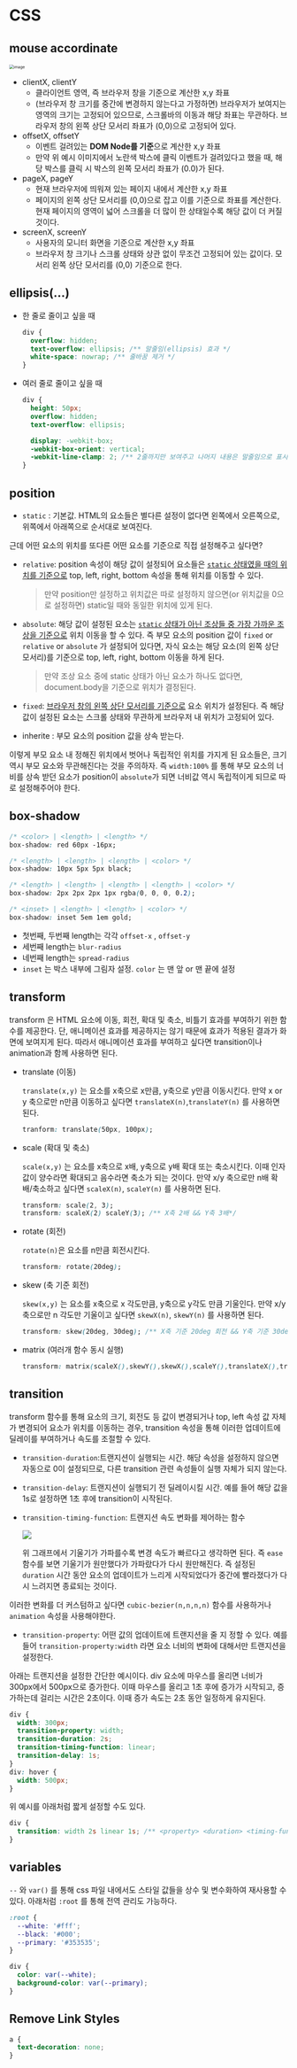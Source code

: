 # CSS

## mouse accordinate

<img src="https://user-images.githubusercontent.com/67703882/213360144-c715de77-aa62-4925-8dda-bba038c0cbb9.png" alt="image" style="zoom: 50%;" />

- clientX, clientY
  - 클라이언트 영역, 즉 브라우저 창을 기준으로 계산한 x,y 좌표
  - (브라우저 창 크기를 중간에 변경하지 않는다고 가정하면) 브라우저가 보여지는 영역의 크기는 고정되어 있으므로, 스크롤바의 이동과 해당 좌표는 무관하다. 브라우저 창의 왼쪽 상단 모서리 좌표가 (0,0)으로 고정되어 있다.
- offsetX, offsetY
  - 이벤트 걸려있는 **DOM Node를 기준**으로 계산한 x,y 좌표
  - 만약 위 예시 이미지에서 노란색 박스에 클릭 이벤트가 걸려있다고 했을 때, 해당 박스를 클릭 시 박스의 왼쪽 모서리 좌표가 (0.0)가 된다.
- pageX, pageY
  - 현재 브라우저에 띄워져 있는 페이지 내에서 계산한 x,y 좌표
  - 페이지의 왼쪽 상단 모서리를 (0,0)으로 잡고 이를 기준으로 좌표를 계산한다. 현재 페이지의 영역이 넓어 스크롤을 더 많이 한 상태일수록 해당 값이 더 커질 것이다.
- screenX, screenY
  - 사용자의 모니터 화면을 기준으로 계산한 x,y 좌표
  - 브라우저 창 크기나 스크롤 상태와 상관 없이 무조건 고정되어 있는 값이다. 모서리 왼쪽 상단 모서리를 (0,0) 기준으로 한다.

## ellipsis(...)

- 한 줄로 줄이고 싶을 때

  ```css
  div {
    overflow: hidden;
    text-overflow: ellipsis; /** 말줄임(ellipsis) 효과 */
    white-space: nowrap; /** 줄바꿈 제거 */
  }
  ```

- 여러 줄로 줄이고 싶을 때

  ```css
  div {
    height: 50px;
    overflow: hidden;
    text-overflow: ellipsis;

    display: -webkit-box;
    -webkit-box-orient: vertical;
    -webkit-line-clamp: 2; /** 2줄까지만 보여주고 나머지 내용은 말줄임으로 표시 */
  }
  ```

## position

- `static` : 기본값. HTML의 요소들은 별다른 설정이 없다면 왼쪽에서 오른쪽으로, 위쪽에서 아래쪽으로 순서대로 보여진다.

근데 어떤 요소의 위치를 또다른 어떤 요소를 기준으로 직접 설정해주고 싶다면?

- `relative`: position 속성이 해당 값이 설정되어 요소들은 <u>`static` 상태였을 때의 위치를 기준으로</u> top, left, right, bottom 속성을 통해 위치를 이동할 수 있다.

  > 만약 position만 설정하고 위치값은 따로 설정하지 않으면(or 위치값을 0으로 설정하면) static일 때와 동일한 위치에 있게 된다.

- `absolute`: 해당 값이 설정된 요소는 <u>`static` 상태가 아닌 조상들 중 가장 가까운 조상을 기준으로</u> 위치 이동을 할 수 있다. 즉 부모 요소의 position 값이 `fixed` or `relative` or `absolute` 가 설정되어 있다면, 자식 요소는 해당 요소(의 왼쪽 상단 모서리)를 기준으로 top, left, right, bottom 이동을 하게 된다.

  > 만약 조상 요소 중에 static 상태가 아닌 요소가 하나도 없다면, document.body을 기준으로 위치가 결정된다.

- `fixed`: <u>브라우저 창의 왼쪽 상단 모서리를 기준으로</u> 요소 위치가 설정된다. 즉 해당 값이 설정된 요소는 스크롤 상태와 무관하게 브라우저 내 위치가 고정되어 있다.

- inherite : 부모 요소의 position 값을 상속 받는다.

이렇게 부모 요소 내 정해진 위치에서 벗어나 독립적인 위치를 가지게 된 요소들은, 크기 역시 부모 요소와 무관해진다는 것을 주의하자. 즉 `width:100%` 를 통해 부모 요소의 너비를 상속 받던 요소가 position이 `absolute`가 되면 너비값 역시 독립적이게 되므로 따로 설정해주어야 한다.

## box-shadow

```css
/* <color> | <length> | <length> */
box-shadow: red 60px -16px;

/* <length> | <length> | <length> | <color> */
box-shadow: 10px 5px 5px black;

/* <length> | <length> | <length> | <length> | <color> */
box-shadow: 2px 2px 2px 1px rgba(0, 0, 0, 0.2);

/* <inset> | <length> | <length> | <color> */
box-shadow: inset 5em 1em gold;
```

- 첫번째, 두번째 length는 각각 `offset-x` , `offset-y`
- 세번째 length는 `blur-radius`
- 네번째 length는 `spread-radius`
- `inset` 는 박스 내부에 그림자 설정. `color` 는 맨 앞 or 맨 끝에 설정

## transform

transform 은 HTML 요소에 이동, 회전, 확대 및 축소, 비틀기 효과를 부여하기 위한 함수를 제공한다. 단, 애니메이션 효과를 제공하지는 않기 때문에 효과가 적용된 결과가 화면에 보여지게 된다. 따라서 애니메이션 효과를 부여하고 싶다면 transition이나 animation과 함께 사용하면 된다.

- translate (이동)

  `translate(x,y)` 는 요소를 x축으로 x만큼, y축으로 y만큼 이동시킨다. 만약 x or y 축으로만 n만큼 이동하고 싶다면 `translateX(n)`,`translateY(n)` 를 사용하면 된다.

  ```css
  tranform: translate(50px, 100px);
  ```

- scale (확대 및 축소)

  `scale(x,y)` 는 요소를 x축으로 x배, y축으로 y배 확대 또는 축소시킨다. 이때 인자 값이 양수라면 확대되고 음수라면 축소가 되는 것이다. 만약 x/y 축으로만 n배 확배/축소하고 싶다면 `scaleX(n)`, `scaleY(n)` 를 사용하면 된다.

  ```css
  transform: scale(2, 3);
  transform: scaleX(2) scaleY(3); /** X축 2배 && Y축 3배*/
  ```

- rotate (회전)

  `rotate(n)`은 요소를 n만큼 회전시킨다.

  ```css 
  transform: rotate(20deg);
  ```

- skew (축 기준 회전)

  `skew(x,y)` 는 요소를 x축으로 x 각도만큼, y축으로 y각도 만큼 기울인다. 만약 x/y 축으로만 n 각도만 기울이고 싶다면 `skewX(n)`, `skewY(n)` 를 사용하면 된다.

  ```css
  transform: skew(20deg, 30deg); /** X축 기준 20deg 회전 && Y축 기준 30deg 회전 */
  ```

- matrix (여러개 함수 동시 실행)

  ```css 
  transform: matrix(scaleX(),skewY(),skewX(),scaleY(),translateX(),translateY());
  ```

## transition

transform 함수를 통해 요소의 크기, 회전도 등 값이 변경되거나 top, left 속성 값 자체가 변경되어 요소가 위치를 이동하는 경우, transition 속성을 통해 이러한 업데이트에 딜레이를 부여하거나 속도를 조절할 수 있다.

- `transition-duration`:트랜지션이 실행되는 시간. 해당 속성을 설정하지 않으면 자동으로 0이 설정되므로, 다른 transition 관련 속성들이 실행 자체가 되지 않는다.

- `transition-delay`: 트랜지션이 실행되기 전 딜레이시킬 시간. 예를 들어 해당 값을 1s로 설정하면 1초 후에 transition이 시작된다.

- `transition-timing-function`: 트랜지션 속도 변화를 제어하는 함수

  ![](https://i.imgur.com/ITQ1jRi.png)

  위 그래프에서 기울기가 가파를수록 변경 속도가 빠르다고 생각하면 된다. 즉 `ease` 함수를 보면 기울기가 원만했다가 가파랐다가 다시 원만해진다. 즉 설정된 `duration` 시간 동안 요소의 업데이트가 느리게 시작되었다가 중간에 빨라졌다가 다시 느려지면 종료되는 것이다.

이러한 변화를 더 커스텀하고 싶다면 `cubic-bezier(n,n,n,n)` 함수를 사용하거나 `animation` 속성을 사용해야한다.

- `transition-property`: 어떤 값의 업데이트에 트랜지션을 줄 지 정할 수 있다. 예를 들어 `transition-property:width` 라면 요소 너비의 변화에 대해서만 트랜지션을 설정한다.

아래는 트랜지션을 설정한 간단한 예시이다. div 요소에 마우스를 올리면 너비가 300px에서 500px으로 증가한다. 이때 마우스를 올리고 1초 후에 증가가 시작되고, 증가하는데 걸리는 시간은 2초이다. 이때 증가 속도는 2초 동안 일정하게 유지된다.

```css
div {
  width: 300px;
  transition-property: width;
  transition-duration: 2s;
  transition-timing-function: linear;
  transition-delay: 1s;
}
div: hover {
  width: 500px;
}
```

위 예시를 아래처럼 짧게 설정할 수도 있다.

```css
div {
  transition: width 2s linear 1s; /** <property> <duration> <timing-function> <delay> **/
}
```

## variables

`--` 와 `var()` 를 통해 css 파일 내에서도 스타일 값들을 상수 및 변수화하여 재사용할 수 있다. 아래처럼 `:root` 를 통해 전역 관리도 가능하다.

```css
:root {
  --white: '#fff';
  --black: '#000';
  --primary: '#353535';
}

div {
  color: var(--white);
  background-color: var(--primary);
}
```

## Remove Link Styles

```css
a {
  text-decoration: none;
}
```
